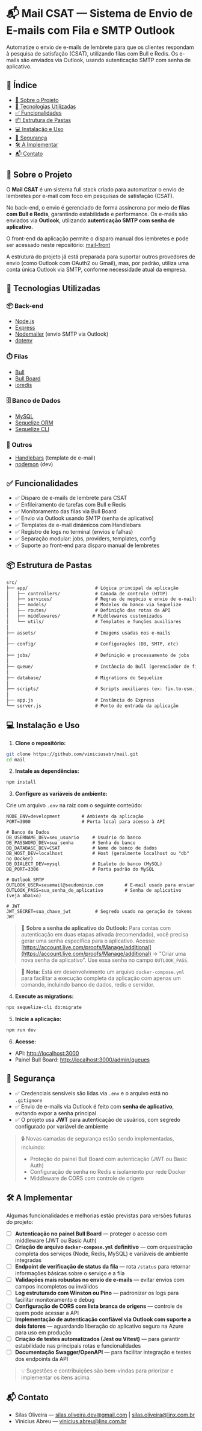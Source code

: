 # 📬 Mail CSAT — Sistema de Envio de E-mails com Fila e SMTP Outlook

Automatize o envio de e-mails de lembrete para que os clientes respondam à pesquisa de satisfação (CSAT), utilizando filas com Bull e Redis. Os e-mails são enviados via Outlook, usando autenticação SMTP com senha de aplicativo.




## 📑 Índice

- [📌 Sobre o Projeto](#-sobre-o-projeto)
- [🚀 Tecnologias Utilizadas](#-tecnologias-utilizadas)
- [✅ Funcionalidades](#-funcionalidades)
- [📦 Estrutura de Pastas](#-estrutura-de-pastas)
- [💻 Instalação e Uso](#-instalação-e-uso)
- [🔐 Segurança](#-segurança)
- [🛠 A Implementar](#-a-implementar)
- [📬 Contato](#-contato)




## 📌 Sobre o Projeto

O **Mail CSAT** é um sistema full stack criado para automatizar o envio de lembretes por e-mail com foco em pesquisas de satisfação (CSAT).

No back-end, o envio é gerenciado de forma assíncrona por meio de **filas com Bull e Redis**, garantindo estabilidade e performance. Os e-mails são enviados via **Outlook**, utilizando **autenticação SMTP com senha de aplicativo**.

O front-end da aplicação permite o disparo manual dos lembretes e pode ser acessado neste repositório: [mail-front](https://github.com/viniciusabr/mail-front)

A estrutura do projeto já está preparada para suportar outros provedores de envio (como Outlook com OAuth2 ou Gmail), mas, por padrão, utiliza uma conta única Outlook via SMTP, conforme necessidade atual da empresa.


## 🚀 Tecnologias Utilizadas

### 📦 Back-end
- [Node.js](https://nodejs.org/)
- [Express](https://expressjs.com/)
- [Nodemailer](https://nodemailer.com/about/) (envio SMTP via Outlook)
- [dotenv](https://www.npmjs.com/package/dotenv)

### ⏱️ Filas
- [Bull](https://github.com/OptimalBits/bull)
- [Bull Board](https://github.com/vcapretz/bull-board)
- [ioredis](https://github.com/luin/ioredis)

### 🗄️ Banco de Dados
- [MySQL](https://www.mysql.com/)
- [Sequelize ORM](https://sequelize.org/)
- [Sequelize CLI](https://sequelize.org/docs/v6/other-topics/migrations/)

### 🧰 Outros
- [Handlebars](https://handlebarsjs.com/) (template de e-mail)
- [nodemon](https://www.npmjs.com/package/nodemon) (dev)



## ✅ Funcionalidades

- ✅ Disparo de e-mails de lembrete para CSAT
- ✅ Enfileiramento de tarefas com Bull e Redis
- ✅ Monitoramento das filas via Bull Board
- ✅ Envio via Outlook usando SMTP (senha de aplicativo)
- ✅ Templates de e-mail dinâmicos com Handlebars
- ✅ Registro de logs no terminal (envios e falhas)
- ✅ Separação modular: jobs, providers, templates, config
- ✅ Suporte ao front-end para disparo manual de lembretes

## 📦 Estrutura de Pastas

```txt
src/
├── app/                         # Lógica principal da aplicação
│   ├── controllers/             # Camada de controle (HTTP)
│   ├── services/                # Regras de negócio e envio de e-mails
│   ├── models/                  # Modelos do banco via Sequelize
│   ├── routes/                  # Definição das rotas da API
│   ├── middlewares/            # Middlewares customizados
│   └── utils/                   # Templates e funções auxiliares
│
├── assets/                      # Imagens usadas nos e-mails
│
├── config/                      # Configurações (DB, SMTP, etc)
│
├── jobs/                        # Definição e processamento de jobs
│
├── queue/                       # Instância do Bull (gerenciador de filas)
│
├── database/                    # Migrations do Sequelize
│
├── scripts/                     # Scripts auxiliares (ex: fix.to-esm.js)
│
├── app.js                       # Instância do Express
└── server.js                    # Ponto de entrada da aplicação
```





## 💻 Instalação e Uso

1. **Clone o repositório:**

```bash
git clone https://github.com/viniciusabr/mail.git
cd mail
```

2. **Instale as dependências:**

```bash
npm install
```

3. **Configure as variáveis de ambiente:**

Crie um arquivo `.env` na raiz com o seguinte conteúdo:

```env
NODE_ENV=development        # Ambiente da aplicação
PORT=3000                   # Porta local para acesso à API

# Banco de Dados
DB_USERNAME_DEV=seu_usuario     # Usuário do banco
DB_PASSWORD_DEV=sua_senha       # Senha do banco
DB_DATABASE_DEV=CSAT            # Nome do banco de dados
DB_HOST_DEV=localhost           # Host (geralmente localhost ou "db" no Docker)
DB_DIALECT_DEV=mysql            # Dialeto do banco (MySQL)
DB_PORT=3306                    # Porta padrão do MySQL

# Outlook SMTP
OUTLOOK_USER=seuemail@seudominio.com        # E-mail usado para enviar
OUTLOOK_PASS=sua_senha_de_aplicativo        # Senha de aplicativo (veja abaixo)

# JWT
JWT_SECRET=sua_chave_jwt         # Segredo usado na geração de tokens JWT
```

> 🔐 **Sobre a senha de aplicativo do Outlook:**
> Para contas com autenticação em duas etapas ativada (recomendado), você precisa gerar uma senha específica para o aplicativo. Acesse:
> [https://account.live.com/proofs/Manage/additional](https://account.live.com/proofs/Manage/additional) → "Criar uma nova senha de aplicativo". Use essa senha no campo `OUTLOOK_PASS`.

> 🐳 **Nota:** Está em desenvolvimento um arquivo `docker-compose.yml` para facilitar a execução completa da aplicação com apenas um comando, incluindo banco de dados, redis e servidor.

4. **Execute as migrations:**

```bash
npx sequelize-cli db:migrate
```

5. **Inicie a aplicação:**

```bash
npm run dev
```

6. **Acesse:**

- API: [http://localhost:3000](http://localhost:3000)
- Painel Bull Board: [http://localhost:3000/admin/queues](http://localhost:3000/admin/queues)


## 🔐 Segurança

- ✅ Credenciais sensíveis são lidas via `.env` e o arquivo está no `.gitignore`
- ✅ Envio de e-mails via Outlook é feito com **senha de aplicativo**, evitando expor a senha principal
- ✅ O projeto usa **JWT** para autenticação de usuários, com segredo configurado por variável de ambiente

> 🔒 Novas camadas de segurança estão sendo implementadas, incluindo:
> - Proteção do painel Bull Board com autenticação (JWT ou Basic Auth)
> - Configuração de senha no Redis e isolamento por rede Docker
> - Middleware de CORS com controle de origem



## 🛠 A Implementar

Algumas funcionalidades e melhorias estão previstas para versões futuras do projeto:

- [ ] **Autenticação no painel Bull Board** — proteger o acesso com middleware (JWT ou Basic Auth)
- [ ] **Criação de arquivo `docker-compose.yml` definitivo** — com orquestração completa dos serviços (Node, Redis, MySQL) e variáveis de ambiente integradas
- [ ] **Endpoint de verificação de status da fila** — rota `/status` para retornar informações básicas sobre o serviço e a fila
- [ ] **Validações mais robustas no envio de e-mails** — evitar envios com campos incompletos ou inválidos
- [ ] **Log estruturado com Winston ou Pino** — padronizar os logs para facilitar monitoramento e debug
- [ ] **Configuração de CORS com lista branca de origens** — controle de quem pode acessar a API
- [ ] **Implementação de autenticação confiável via Outlook com suporte a dois fatores** — aguardando liberação do aplicativo seguro na Azure para uso em produção
- [ ] **Criação de testes automatizados (Jest ou Vitest)** — para garantir estabilidade nas principais rotas e funcionalidades
- [ ] **Documentação Swagger/OpenAPI** — para facilitar integração e testes dos endpoints da API

> 💡 Sugestões e contribuições são bem-vindas para priorizar e implementar os itens acima.



## 📬 Contato

- Silas Oliveira — [silas.oliveira.dev@gmail.com](mailto:silas.oliveira.dev@gmail.com) | [silas.oliveira@linx.com.br](mailto:silas.oliveira@linx.com.br)
- Vinicius Abreu — [vinicius.abreu@linx.com.br](mailto:vinicius.abreu@linx.com.br)

